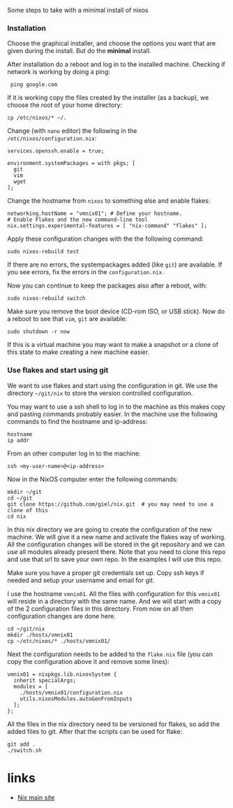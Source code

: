 Some steps to take with a minimal install of nixos

### Installation

Choose the graphical installer, and choose the options you want that are given during the install. But do the **minimal** install. 

After installation do a reboot and log in to the installed machine. Checking if network is working by doing a ping:

     ping google.com

If it is working copy the files created by the installer (as a backup), we choose the root of your home directory:

    cp /etc/nixos/* ~/.

Change (with `nano` editor) the following in the `/etc/nixos/configuration.nix`:

    services.openssh.enable = true;
    
    environment.systemPackages = with pkgs; [
      git
      vim
      wget
    ];

Change the hostname from `nixos` to something else and enable flakes:

    networking.hostName = "vmnix01"; # Define your hostname.
    # Enable Flakes and the new command-line tool
    nix.settings.experimental-features = [ "nix-command" "flakes" ];

Apply these configuration changes with the the following command:

    sudo nixos-rebuild test

If there are no errors, the systempackages added (like `git`) are available. If you see errors, fix the errors in the `configuration.nix`. 

Now you can continue to keep the packages also after a reboot, with:

    sudo nixos-rebuild switch

Make sure you remove the boot device (CD-rom ISO, or USB stick).
Now do a reboot to see that `vim`, `git` are available:

    sudo shutdown -r now

If this is a virtual machine you may want to make a snapshot or a clone of this state to make creating a new machine easier.

### Use flakes and start using git

We want to use flakes and start using the configuration in git. We use the directory `~/git/nix` to store the version controlled configuration.

You may want to use a ssh shell to log in to the machine as this makes copy and pasting commands probably easier. In the machine use the following commands to find the hostname and ip-address:

    hostname 
    ip addr

From an other computer log in to the machine:

    ssh <my-user-name>@<ip-address>

Now in the NixOS computer enter the following commands:

    mkdir ~/git
    cd ~/git
    git clone https://github.com/giel/nix.git  # you may need to use a clone of this
    cd nix

In this nix directory we are going to create the configuration of the new machine. We will give it a new name and activate the flakes way of working. All the configuration changes will be stored in the git repository and we can use all modules already present there. Note that you need to clone this repo and use that url to save your own repo. In the examples I will use this repo.

Make sure you have a proper git credentials set up. Copy ssh keys if needed and setup your username and email for git.

I use the hostname `vmnix01`. All the files with configuration for this `vmnix01` will reside in a directory with the same name. And we will start with a copy of the 2 configuration files in this directory. From now on all then configuration changes are done here.

    cd ~/git/nix
    mkdir ./hosts/vmnix01
    cp ~/etc/nixos/* ./hosts/vmnix01/

Next the configuration needs to be added to the `flake.nix` file (you can copy the configuration above it and remove some lines):

    vmnix01 = nixpkgs.lib.nixosSystem {
      inherit specialArgs;
      modules = [
        ./hosts/vmnix01/configuration.nix
        utils.nixosModules.autoGenFromInputs
      ];
    };

All the files in the nix directory need to be versioned for flakes, so add the added files to git. After that the scripts can be used for flake:

    git add .
    ./switch.sh

# links

- [Nix main site](https://nixos.org/)
